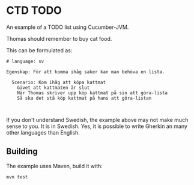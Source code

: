 # CTD TODO

An example of a TODO list using Cucumber-JVM.

Thomas should remember to buy cat food. 

This can be formulated as:

```
# language: sv

Egenskap: För att komma ihåg saker kan man behöva en lista.

  Scenario: Kom ihåg att köpa kattmat
    Givet att kattmaten är slut
    När Thomas skriver upp köp kattmat på sin att göra-lista
    Så ska det stå köp kattmat på hans att göra-listan

    
```

If you don't understand Swedish, the example above may not make much sense to you. It is in Swedish. 
Yes, it is possible to write Gherkin an many other languages than English.

## Building

The example uses Maven, build it with:

    mvn test

